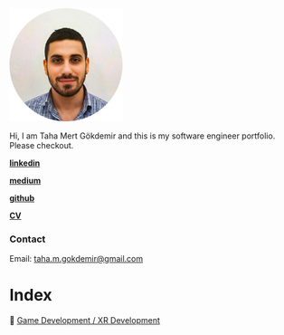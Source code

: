 
<img src="Media/Portrait.png" alt="drawing" width="200"/></br>

Hi, I am Taha Mert Gökdemir and this is my software engineer portfolio.  Please checkout.

[**linkedin**](https://www.linkedin.com/in/taha-mert-gokdemir/) 

[**medium**](https://medium.com/@taha.m.gokdemir) 

[**github**](https://github.com/tahameg) 

[**CV**](https://drive.google.com/drive/folders/1CmfNM7IvDLmqvHhoCL6O_CuT5J9Pst9a?usp=drive_link)

### Contact

Email: taha.m.gokdemir@gmail.com

# Index

🥽 [Game Development / XR Development](Portfolio_VR_GameDev.md)